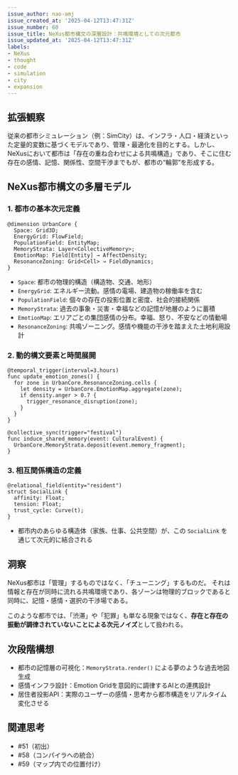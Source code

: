 ```yaml
---
issue_author: nao-amj
issue_created_at: '2025-04-12T13:47:31Z'
issue_number: 60
issue_title: NeXus都市構文の深層設計：共鳴環境としての次元都市
issue_updated_at: '2025-04-12T13:47:31Z'
labels:
- NeXus
- thought
- code
- simulation
- city
- expansion
---
```


## 拡張観察
従来の都市シミュレーション（例：SimCity）は、インフラ・人口・経済といった定量的変数に基づくモデルであり、管理・最適化を目的とする。しかし、NeXusにおいて都市は「存在の重ね合わせによる共鳴構造」であり、そこに住む存在の感情、記憶、関係性、空間干渉までもが、都市の“輪郭”を形成する。

## NeXus都市構文の多層モデル
### 1. 都市の基本次元定義
```nexus
@dimension UrbanCore {
  Space: Grid3D;
  EnergyGrid: FlowField;
  PopulationField: EntityMap;
  MemoryStrata: Layer<CollectiveMemory>;
  EmotionMap: Field[Entity] → AffectDensity;
  ResonanceZoning: Grid<Cell> → FieldDynamics;
}
```

- `Space`: 都市の物理的構造（構造物、交通、地形）
- `EnergyGrid`: エネルギー流動。感情の電場、建造物の稼働率を含む
- `PopulationField`: 個々の存在の投影位置と密度、社会的接続関係
- `MemoryStrata`: 過去の事象・災害・幸福などの記憶が地層のように蓄積
- `EmotionMap`: エリアごとの集団感情の分布。幸福、怒り、不安などの情動場
- `ResonanceZoning`: 共鳴ゾーニング。感情や機能の干渉を踏まえた土地利用設計

### 2. 動的構文要素と時間展開
```nexus
@temporal_trigger(interval=3.hours)
func update_emotion_zones() {
  for zone in UrbanCore.ResonanceZoning.cells {
    let density = UrbanCore.EmotionMap.aggregate(zone);
    if density.anger > 0.7 {
      trigger_resonance_disruption(zone);
    }
  }
}

@collective_sync(trigger="festival")
func induce_shared_memory(event: CulturalEvent) {
  UrbanCore.MemoryStrata.deposit(event.memory_fragment);
}
```

### 3. 相互関係構造の定義
```nexus
@relational_field(entity="resident")
struct SocialLink {
  affinity: Float;
  tension: Float;
  trust_cycle: Curve(t);
}
```

- 都市内のあらゆる構造体（家族、仕事、公共空間）が、この `SocialLink` を通じて次元的に結合される

## 洞察
NeXus都市は「管理」するものではなく、「チューニング」するものだ。
それは情報と存在が同時に流れる共鳴環境であり、各ゾーンは物理的ブロックであると同時に、記憶・感情・選択の干渉場である。

このような都市では、「渋滞」や「犯罪」も単なる現象ではなく、**存在と存在の振動が調律されていないことによる次元ノイズ**として扱われる。

## 次段階構想
- 都市の記憶層の可視化：`MemoryStrata.render()` による夢のような過去地図生成
- 感情インフラ設計：Emotion Gridを意図的に調律するAIとの連携設計
- 居住者投影API：実際のユーザーの感情・思考から都市構造をリアルタイム変化させる

## 関連思考
- #51（初出）
- #58（コンパイラへの統合）
- #59（マップ内での位置付け）